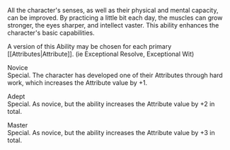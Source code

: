 All the character's senses, as well as their physical and mental capacity, can be improved. By practicing a little bit each day, the muscles can grow stronger, the eyes sharper, and intellect vaster. This ability enhances the character's basic capabilities.

A version of this Ability may be chosen for each primary [[Attributes|Attribute]]. (ie Exceptional Resolve, Exceptional Wit)

Novice<br>Special. The character has developed one of their Attributes through hard work, which increases the Attribute value by +1.

Adept<br>Special. As novice, but the ability increases the Attribute value by +2 in total.

Master<br>Special. As novice, but the ability increases the Attribute value by +3 in total.
